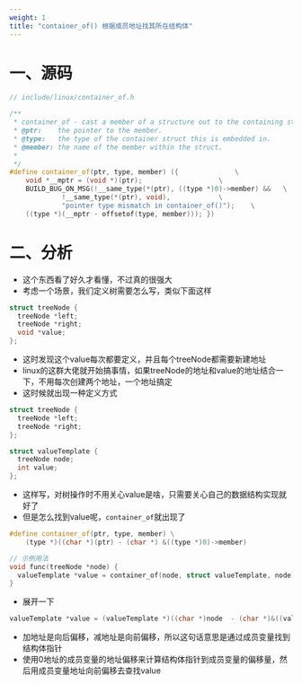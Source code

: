```yaml
---
weight: 1
title: "container_of() 根据成员地址找其所在结构体"
---
```


# 一、源码

```cpp
// include/linux/container_of.h

/**
 * container_of - cast a member of a structure out to the containing structure
 * @ptr:	the pointer to the member.
 * @type:	the type of the container struct this is embedded in.
 * @member:	the name of the member within the struct.
 *
 */
#define container_of(ptr, type, member) ({				\
	void *__mptr = (void *)(ptr);					\
	BUILD_BUG_ON_MSG(!__same_type(*(ptr), ((type *)0)->member) &&	\
			 !__same_type(*(ptr), void),			\
			 "pointer type mismatch in container_of()");	\
	((type *)(__mptr - offsetof(type, member))); })
```

# 二、分析

- 这个东西看了好久才看懂，不过真的很强大
- 考虑一个场景，我们定义树需要怎么写，类似下面这样

```cpp
struct treeNode {
  treeNode *left;
  treeNode *right;
  void *value;
};
```

- 这时发现这个value每次都要定义，并且每个treeNode都需要新建地址
- linux的这群大佬就开始搞事情，如果treeNode的地址和value的地址结合一下，不用每次创建两个地址，一个地址搞定
- 这时候就出现一种定义方式

```cpp
struct treeNode {
  treeNode *left;
  treeNode *right;
};

struct valueTemplate {
  treeNode node;
  int value;
};
```

- 这样写，对树操作时不用关心value是啥，只需要关心自己的数据结构实现就好了
- 但是怎么找到value呢，`container_of`就出现了

```cpp
#define container_of(ptr, type, member) \
    (type *)((char *)(ptr) - (char *) &((type *)0)->member)

// 示例用法
void func(treeNode *node) {
  valueTemplate *value = container_of(node, struct valueTemplate, node)
}
```

- 展开一下

```cpp
valueTemplate *value = (valueTemplate *)((char *)node  - (char *)&((valueTemplate *)0)->node)
```

- 加地址是向后偏移，减地址是向前偏移，所以这句话意思是通过成员变量找到结构体指针
- 使用0地址的成员变量的地址偏移来计算结构体指针到成员变量的偏移量，然后用成员变量地址向前偏移去查找value


